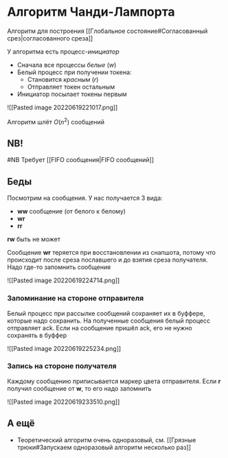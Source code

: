 # Алгоритм Чанди-Лампорта

Алгоритм для построения [[Глобальное состояние#Согласованный срез|согласованного среза]]

У алгоритма есть процесс-_инициатор_
* Сначала все процессы _белые_ (_w_)
* Белый процесс при получении токена:
	* Становится _красным_ (_r_)
	* Отправляет токен остальным
* Инициатор посылает токены первым

![[Pasted image 20220619221017.png]]

Алгоритм шлёт $O(n^2)$ сообщений

## NB!
#NB Требует [[FIFO  сообщения|FIFO сообщений]]

## Беды
Посмотрим на сообщения. У нас получается 3 вида:
* __ww__ сообщение (от белого к белому)
* __wr__
* __rr__

__rw__ быть не может

Сообщение __wr__ теряется при восстановлении из снапшота, потому что происходит после среза пославшего и до взятия среза получателя. Надо где-то запомнить сообщения

![[Pasted image 20220619224714.png]]

### Запоминание на стороне отправителя

Белый процесс при рассылке сообщений сохраняет их в буффере, которые надо сохранить. На полученные сообщения белый процесс отправляет ack. Если на сообщение пришёл ack, его не нужно сохранять в буффер

![[Pasted image 20220619225234.png]]

### Запись на стороне получателя

Каждому сообщению приписывается маркер цвета отправителя. Если __r__ получил сообщение от __w__, то его надо запомнить

![[Pasted image 20220619233510.png]]

## А ещё

* Теоретический алгоритм очень одноразовый, см. [[Грязные трюки#Запускаем одноразовый алгоритм несколько раз]]